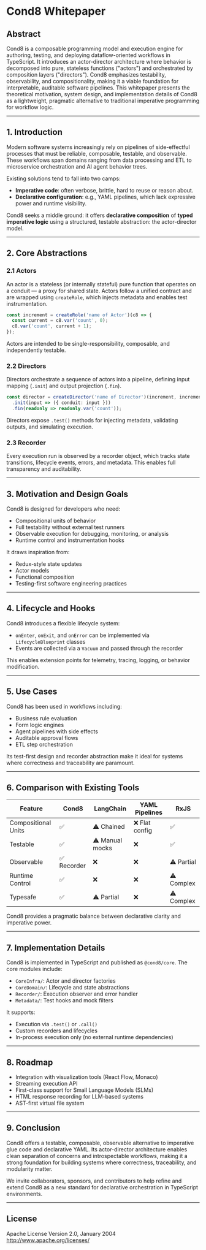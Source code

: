 # Cond8 Whitepaper

## Abstract

Cond8 is a composable programming model and execution engine for authoring, testing, and deploying dataflow-oriented workflows in TypeScript. It introduces an actor-director architecture where behavior is decomposed into pure, stateless functions ("actors") and orchestrated by composition layers ("directors"). Cond8 emphasizes testability, observability, and compositionality, making it a viable foundation for interpretable, auditable software pipelines. This whitepaper presents the theoretical motivation, system design, and implementation details of Cond8 as a lightweight, pragmatic alternative to traditional imperative programming for workflow logic.

---

## 1. Introduction

Modern software systems increasingly rely on pipelines of side-effectful processes that must be reliable, composable, testable, and observable. These workflows span domains ranging from data processing and ETL to microservice orchestration and AI agent behavior trees.

Existing solutions tend to fall into two camps:

- **Imperative code**: often verbose, brittle, hard to reuse or reason about.
- **Declarative configuration**: e.g., YAML pipelines, which lack expressive power and runtime visibility.

Cond8 seeks a middle ground: it offers **declarative composition** of **typed imperative logic** using a structured, testable abstraction: the actor-director model.

---

## 2. Core Abstractions

### 2.1 Actors

An actor is a stateless (or internally stateful) pure function that operates on a conduit — a proxy for shared state. Actors follow a unified contract and are wrapped using `createRole`, which injects metadata and enables test instrumentation.

```ts
const increment = createRole('name of Actor')(c8 => {
  const current = c8.var('count', 0);
  c8.var('count', current + 1);
});
```

Actors are intended to be single-responsibility, composable, and independently testable.

### 2.2 Directors

Directors orchestrate a sequence of actors into a pipeline, defining input mapping (`.init`) and output projection (`.fin`).

```ts
const director = createDirector('name of Director')(increment, increment)
  .init(input => ({ conduit: input }))
  .fin(readonly => readonly.var('count'));
```

Directors expose `.test()` methods for injecting metadata, validating outputs, and simulating execution.

### 2.3 Recorder

Every execution run is observed by a recorder object, which tracks state transitions, lifecycle events, errors, and metadata. This enables full transparency and auditability.

---

## 3. Motivation and Design Goals

Cond8 is designed for developers who need:

- Compositional units of behavior
- Full testability without external test runners
- Observable execution for debugging, monitoring, or analysis
- Runtime control and instrumentation hooks

It draws inspiration from:

- Redux-style state updates
- Actor models
- Functional composition
- Testing-first software engineering practices

---

## 4. Lifecycle and Hooks

Cond8 introduces a flexible lifecycle system:

- `onEnter`, `onExit`, and `onError` can be implemented via `LifecycleBlueprint` classes
- Events are collected via a `Vacuum` and passed through the recorder

This enables extension points for telemetry, tracing, logging, or behavior modification.

---

## 5. Use Cases

Cond8 has been used in workflows including:

- Business rule evaluation
- Form logic engines
- Agent pipelines with side effects
- Auditable approval flows
- ETL step orchestration

Its test-first design and recorder abstraction make it ideal for systems where correctness and traceability are paramount.

---

## 6. Comparison with Existing Tools

| Feature             | Cond8       | LangChain       | YAML Pipelines | RxJS       |
| ------------------- | ----------- | --------------- | -------------- | ---------- |
| Compositional Units | ✅          | ⚠️ Chained      | ❌ Flat config | ✅         |
| Testable            | ✅          | ⚠️ Manual mocks | ❌             | ✅         |
| Observable          | ✅ Recorder | ❌              | ❌             | ⚠️ Partial |
| Runtime Control     | ✅          | ❌              | ❌             | ⚠️ Complex |
| Typesafe            | ✅          | ⚠️ Partial      | ❌             | ⚠️ Complex |

Cond8 provides a pragmatic balance between declarative clarity and imperative power.

---

## 7. Implementation Details

Cond8 is implemented in TypeScript and published as `@cond8/core`. The core modules include:

- `CoreInfra/`: Actor and director factories
- `CoreDomain/`: Lifecycle and state abstractions
- `Recorder/`: Execution observer and error handler
- `Metadata/`: Test hooks and mock filters

It supports:

- Execution via `.test()` or `.call()`
- Custom recorders and lifecycles
- In-process execution only (no external runtime dependencies)

---

## 8. Roadmap

- Integration with visualization tools (React Flow, Monaco)
- Streaming execution API
- First-class support for Small Language Models (SLMs)
- HTML response recording for LLM-based systems
- AST-first virtual file system

---

## 9. Conclusion

Cond8 offers a testable, composable, observable alternative to imperative glue code and declarative YAML. Its actor-director architecture enables clean separation of concerns and introspectable workflows, making it a strong foundation for building systems where correctness, traceability, and modularity matter.

We invite collaborators, sponsors, and contributors to help refine and extend Cond8 as a new standard for declarative orchestration in TypeScript environments.

---

## License

Apache License
Version 2.0, January 2004
http://www.apache.org/licenses/
